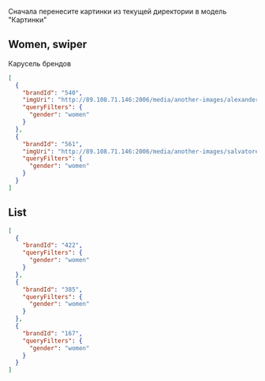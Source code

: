 Сначала перенесите картинки из текущей директории в модель "Картинки"

## Women, swiper

Карусель брендов

```json
[
  {
    "brandId": "540",
    "imgUri": "http://89.108.71.146:2006/media/another-images/alexander_terekhov.jpg",
    "queryFilters": {
      "gender": "women"
    }
  },
  {
    "brandId": "561",
    "imgUri": "http://89.108.71.146:2006/media/another-images/salvatore_ferragamo.jpg",
    "queryFilters": {
      "gender": "women"
    }
  }
]
```

## List

```json
[
  {
    "brandId": "422",
    "queryFilters": {
      "gender": "women"
    }
  },
  {
    "brandId": "385",
    "queryFilters": {
      "gender": "women"
    }
  },
  {
    "brandId": "167",
    "queryFilters": {
      "gender": "women"
    }
  }
]
```
